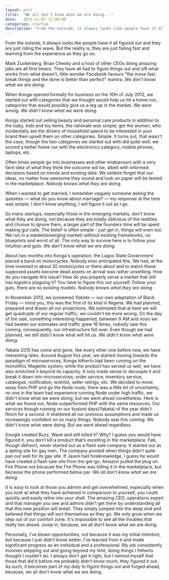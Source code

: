 ```yaml
---
layout: post
title:  "We all don't know what we are doing..."
date:   2015-12-07 12:00:00
categories: startup
description: "From the outside, it always looks like people have it all figured out and they are just riding the wave. But the reality is, they are just failing fast and learning from the experience as they go on. "
---
```


From the outside, it always looks like people have it all figured out and they are just riding the wave. But the reality is, they are just failing fast and learning from the experience as they go on. 

Mark Zuckerberg, Brian Chesky and a host of other CEOs doing amazing jobs are all first timers. They have all had to figure things out and sift what works from what doesn't, little wonder Facebook favours "the move fast, break things and the done is better than perfect" mantra. *We don’t know what we are doing.*

When Konga opened formally for business on the 10th of July 2012, we started out with categories that we thought would help us hit a home run, categories that would possibly give us a leg up in the market. *We were wrong. We didn’t know what we were doing.*

Konga started out selling beauty and personal care products in addition to the baby, kids and toy items, the rationale was simple; get the women, who incidentally are the drivers of household spend to be interested in your brand then upsell them on other categories. Simple. It turns out, that wasn't the case, though the two categories we started out with did quite well, we scored a better home run with the electronics category; mobile phones, laptops, etc.

Often times people go into businesses and other endeavours with a very faint idea of what they think the outcome will be, albeit with informed decisions based on trends and existing data. We seldom forget that our ideas, no matter how awesome they sound and look on paper will be tested in the marketplace. *Nobody knows what they are doing.*

When I wanted to get married, I remember vaguely someone asking the question &mdash; what do you know about marriage? &mdash; my response at the time was simple; I don't know anything, I will figure it out as I go. 

So many startups, especially those in the emerging markets, don't know what they are doing, not because they are totally oblivious of the realities and choose to ignore them, a larger part of the founders time will be spent making gut calls. The belief is often simple - just get in, things will even out. We run in a market(emerging market) without existing frameworks, no blueprints and worst of all. The only way to survive here is to follow your intuition and guts. *We don't know what we are doing.*

About two months into Konga's operation, the Lagos State Government placed a band on motorcycles. Nobody ever anticipated this. We had, at the time invested in about 20 motorcycles or there about and to watch these supposed assets become dead assets on arrival was rather unsettling. How do you navigate this issue? How do you properly serve a market that still has logistics plaguing it? You have to figure this out yourself. Follow your guts, there are no existing models. *Nobody knows what they are doing*

In November 2013, we pioneered *Yakata* &mdash; our own adaptation of Black Friday &mdash; mind you, this was the first of its kind in Nigeria. We had planned, prepared and drawn all our projections. We estimated that at best we will get quadruple of our regular traffic, we couldn't be more wrong. On the day of the sale, something interesting happened, between 9 AM  and noon we had beaten our estimates and traffic grew 16 times, nobody saw this coming, consequently, our infrastructure fell over. Even though we had planned, we still didn't know what will hit us. *We didn't know what were doing.*

Yakata 2015 has come and gone, like every other one before now, we have interesting tales. Around August this year, we started moving towards the paradigm of microservices, Konga hitherto had been running on the monolithic Magento system, while the product has served us well, we have also stretched it beyond its capacity. It only made sense to decouple it and break it down into microservices; order service, inventory service, catalogue, notification, wishlist, seller ratings, etc. We decided to move away from PHP and go the Node route, there was a little bit of uncertainty, no one in the team had experience running Node under high traffic, we didn't know what we were doing, but we went ahead nonetheless. Here is what we found out, Node outperformed PHP with the same resources. Our services though running on our busiest days(Yakata) of the year didn't flinch for a second. It shattered all our previous assumptions and made us increasingly confident on so many things. Nobody saw this coming. We didn't know what were doing. But we went ahead regardless.

Google created Buzz, Wave and still killed it? Why? I guess you would have figured it, you don’t kill a product that’s excelling in the marketplace. Fab, though defunct, never started out as a flash sale company. It started out as a dating site for gay men. The company pivoted when things didn’t quite pan out well for its gay site. If Jason had foreknowledge, I guess he would have created a flash sale site from the get-go. Amazon pulled the plug on Fire Phone not because the Fire Phone was killing it in the marketplace, but because the phone performed below par. *We all don’t know what we are doing.*

It is easy to look at those you admire and get overwhelmed, especially when you look at what they have achieved in comparison to yourself, you could quickly and easily retire into your shell. The amazing CEO, operations expert and that manager you see and admire didn’t get there by understanding all that this new position will entail. They simply jumped into the deep end and believed that things will sort themselves as they go. We only grow when we step out of our comfort zone. It's impossible to see all the troubles that really lies ahead. Jump in, because, we all don’t know what we are doing.

Personally, I’ve blown opportunities, not because it was my initial intention, but because I just didn’t know better. I’ve learned from it and made significant progress as an individual and a professional. My job consistently involves stepping out and going beyond my limit, doing things I hitherto thought I couldn’t do. I always don’t get it right, but I remind myself that those that did it before me probably didn’t know much, they figured it out. As such, it becomes part of my duty to figure things out and forged ahead, because, we all don’t know what we are doing. 